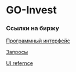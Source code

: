 # GO-Invest

### Ссылки на биржу
[Программный интерфейс](https://www.moex.com/a2193)

[Запросы](https://iss.moex.com/iss/reference/)

[UI refernce](https://dribbble.com/shots/20815352-JStock-App)

